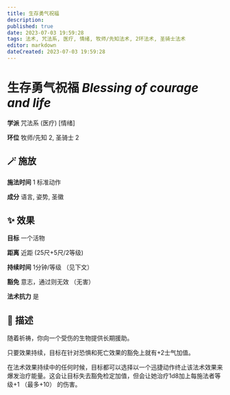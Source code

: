 ```yaml
---
title: 生存勇气祝福
description: 
published: true
date: 2023-07-03 19:59:28
tags: 法术, 咒法系, 医疗, 情绪, 牧师/先知法术, 2环法术, 圣骑士法术
editor: markdown
dateCreated: 2023-07-03 19:59:28
---
```


# **生存勇气祝福** *Blessing of courage and life*

**学派** 咒法系 (医疗) \[情绪\] 

**环位** 牧师/先知 2, 圣骑士 2

## 🪄 施放

**施法时间** 1 标准动作

**成分** 语言, 姿势, 圣徽

## ✨ 效果 

**目标** 一个活物 

**距离** 近距 (25尺+5尺/2等级)  

**持续时间** 1分钟/等级 （见下文） 

**豁免** 意志，通过则无效 （无害）

**法术抗力** 是

## 📖 描述

随着祈祷，你向一个受伤的生物提供长期援助。

只要效果持续，目标在针对恐惧和死亡效果的豁免上就有+2士气加值。

在法术效果持续中的任何时候，目标都可以选择以一个迅捷动作终止该法术效果来爆发治疗能量。这会让目标失去豁免检定加值，但会让她治疗1d8加上每施法者等级+1 （最多+10） 的伤害。
    